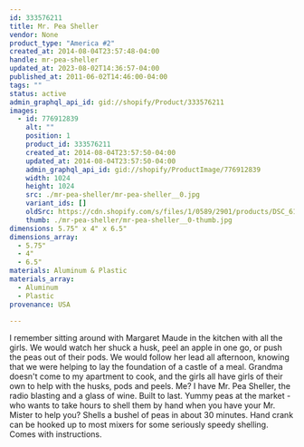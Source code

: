 ```yaml
---
id: 333576211
title: Mr. Pea Sheller
vendor: None
product_type: "America #2"
created_at: 2014-08-04T23:57:48-04:00
handle: mr-pea-sheller
updated_at: 2023-08-02T14:36:57-04:00
published_at: 2011-06-02T14:46:00-04:00
tags: ""
status: active
admin_graphql_api_id: gid://shopify/Product/333576211
images:
  - id: 776912839
    alt: ""
    position: 1
    product_id: 333576211
    created_at: 2014-08-04T23:57:50-04:00
    updated_at: 2014-08-04T23:57:50-04:00
    admin_graphql_api_id: gid://shopify/ProductImage/776912839
    width: 1024
    height: 1024
    src: ./mr-pea-sheller/mr-pea-sheller__0.jpg
    variant_ids: []
    oldSrc: https://cdn.shopify.com/s/files/1/0589/2901/products/DSC_6145_mrpeaasheller.jpeg?v=1407211070
    thumb: ./mr-pea-sheller/mr-pea-sheller__0-thumb.jpg
dimensions: 5.75" x 4" x 6.5"
dimensions_array:
  - 5.75"
  - 4"
  - 6.5"
materials: Aluminum & Plastic
materials_array:
  - Aluminum
  - Plastic
provenance: USA

---
```


I remember sitting around with Margaret Maude in the kitchen with all the girls. We would watch her shuck a husk, peel an apple in one go, or push the peas out of their pods. We would follow her lead all afternoon, knowing that we were helping to lay the foundation of a castle of a meal. Grandma doesn't come to my apartment to cook, and the girls all have girls of their own to help with the husks, pods and peels. Me? I have Mr. Pea Sheller, the radio blasting and a glass of wine. Built to last. Yummy peas at the market - who wants to take hours to shell them by hand when you have your Mr. Mister to help you? Shells a bushel of peas in about 30 minutes. Hand crank can be hooked up to most mixers for some seriously speedy shelling. Comes with instructions.